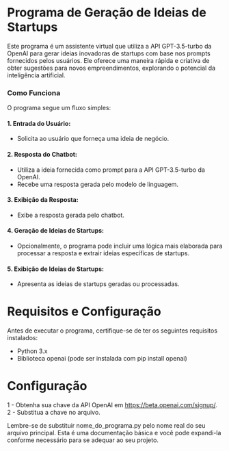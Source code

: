 # Programa de Geração de Ideias de Startups

Este programa é um assistente virtual que utiliza a API GPT-3.5-turbo da OpenAI para gerar ideias inovadoras de startups com base nos prompts fornecidos pelos usuários. Ele oferece uma maneira rápida e criativa de obter sugestões para novos empreendimentos, explorando o potencial da inteligência artificial.

### Como Funciona

O programa segue um fluxo simples:

#### 1. Entrada do Usuário:

  - Solicita ao usuário que forneça uma ideia de negócio.
    
#### 2. Resposta do Chatbot:

  - Utiliza a ideia fornecida como prompt para a API GPT-3.5-turbo da OpenAI.
  - Recebe uma resposta gerada pelo modelo de linguagem.

#### 3. Exibição da Resposta:

  - Exibe a resposta gerada pelo chatbot.
   
#### 4. Geração de Ideias de Startups:

  - Opcionalmente, o programa pode incluir uma lógica mais elaborada para processar a resposta e extrair ideias específicas de startups.
    
#### 5. Exibição de Ideias de Startups:

  - Apresenta as ideias de startups geradas ou processadas.

# Requisitos e Configuração
Antes de executar o programa, certifique-se de ter os seguintes requisitos instalados:

- Python 3.x
- Biblioteca openai (pode ser instalada com pip install openai)

# Configuração
1 - Obtenha sua chave da API OpenAI em https://beta.openai.com/signup/.
2 - Substitua a chave no arquivo.



Lembre-se de substituir nome_do_programa.py pelo nome real do seu arquivo principal. Esta é uma documentação básica e você pode expandi-la conforme necessário para se adequar ao seu projeto.




